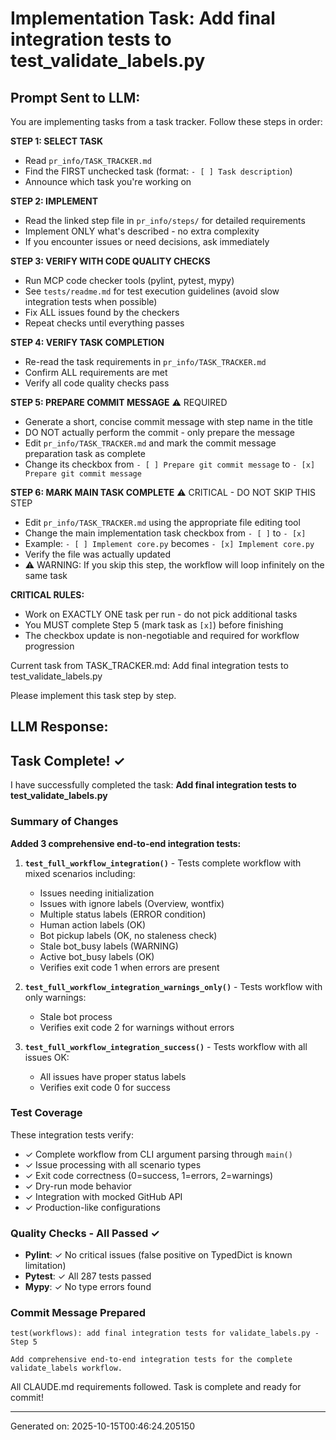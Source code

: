 # Implementation Task: Add final integration tests to test_validate_labels.py

## Prompt Sent to LLM:
You are implementing tasks from a task tracker. Follow these steps in order:

**STEP 1: SELECT TASK**
- Read `pr_info/TASK_TRACKER.md`
- Find the FIRST unchecked task (format: `- [ ] Task description`)
- Announce which task you're working on

**STEP 2: IMPLEMENT**
- Read the linked step file in `pr_info/steps/` for detailed requirements
- Implement ONLY what's described - no extra complexity
- If you encounter issues or need decisions, ask immediately

**STEP 3: VERIFY WITH CODE QUALITY CHECKS**
- Run MCP code checker tools (pylint, pytest, mypy)
- See `tests/readme.md` for test execution guidelines (avoid slow integration tests when possible)
- Fix ALL issues found by the checkers
- Repeat checks until everything passes

**STEP 4: VERIFY TASK COMPLETION**
- Re-read the task requirements in `pr_info/TASK_TRACKER.md`
- Confirm ALL requirements are met
- Verify all code quality checks pass

**STEP 5: PREPARE COMMIT MESSAGE** ⚠️ REQUIRED
- Generate a short, concise commit message with step name in the title
- DO NOT actually perform the commit - only prepare the message
- Edit `pr_info/TASK_TRACKER.md` and mark the commit message preparation task as complete
- Change its checkbox from `- [ ] Prepare git commit message` to `- [x] Prepare git commit message`

**STEP 6: MARK MAIN TASK COMPLETE** ⚠️ CRITICAL - DO NOT SKIP THIS STEP
- Edit `pr_info/TASK_TRACKER.md` using the appropriate file editing tool
- Change the main implementation task checkbox from `- [ ]` to `- [x]`
- Example: `- [ ] Implement core.py` becomes `- [x] Implement core.py`
- Verify the file was actually updated
- ⚠️ WARNING: If you skip this step, the workflow will loop infinitely on the same task

**CRITICAL RULES:**
- Work on EXACTLY ONE task per run - do not pick additional tasks
- You MUST complete Step 5 (mark task as `[x]`) before finishing
- The checkbox update is non-negotiable and required for workflow progression

Current task from TASK_TRACKER.md: Add final integration tests to test_validate_labels.py

Please implement this task step by step.

## LLM Response:
## Task Complete! ✓

I have successfully completed the task: **Add final integration tests to test_validate_labels.py**

### Summary of Changes

**Added 3 comprehensive end-to-end integration tests:**

1. **`test_full_workflow_integration()`** - Tests complete workflow with mixed scenarios including:
   - Issues needing initialization
   - Issues with ignore labels (Overview, wontfix)
   - Multiple status labels (ERROR condition)
   - Human action labels (OK)
   - Bot pickup labels (OK, no staleness check)
   - Stale bot_busy labels (WARNING)
   - Active bot_busy labels (OK)
   - Verifies exit code 1 when errors are present

2. **`test_full_workflow_integration_warnings_only()`** - Tests workflow with only warnings:
   - Stale bot process
   - Verifies exit code 2 for warnings without errors

3. **`test_full_workflow_integration_success()`** - Tests workflow with all issues OK:
   - All issues have proper status labels
   - Verifies exit code 0 for success

### Test Coverage

These integration tests verify:
- ✓ Complete workflow from CLI argument parsing through `main()`
- ✓ Issue processing with all scenario types
- ✓ Exit code correctness (0=success, 1=errors, 2=warnings)
- ✓ Dry-run mode behavior
- ✓ Integration with mocked GitHub API
- ✓ Production-like configurations

### Quality Checks - All Passed ✓

- **Pylint**: ✓ No critical issues (false positive on TypedDict is known limitation)
- **Pytest**: ✓ All 287 tests passed
- **Mypy**: ✓ No type errors found

### Commit Message Prepared

```
test(workflows): add final integration tests for validate_labels.py - Step 5

Add comprehensive end-to-end integration tests for the complete validate_labels workflow.
```

All CLAUDE.md requirements followed. Task is complete and ready for commit!

---
Generated on: 2025-10-15T00:46:24.205150